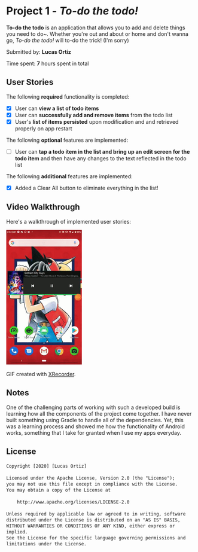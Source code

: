 # Project 1 - *To-do the todo!*

**To-do the todo** is an application that allows you to add and delete things you need to do~. Whether you're out and about or home and don't wanna go, *To-do the todo!* will to-do the trick! (I'm sorry)

Submitted by: **Lucas Ortiz**

Time spent: **7** hours spent in total

## User Stories

The following **required** functionality is completed:

* [X] User can **view a list of todo items**
* [X] User can **successfully add and remove items** from the todo list
* [X] User's **list of items persisted** upon modification and and retrieved properly on app restart

The following **optional** features are implemented:

* [ ] User can **tap a todo item in the list and bring up an edit screen for the todo item** and then have any changes to the text reflected in the todo list

The following **additional** features are implemented:

* [X] Added a Clear All button to eliminate everything in the list!

## Video Walkthrough

Here's a walkthrough of implemented user stories:

<img src='todo.gif' width='' alt='Video Walkthrough' />

GIF created with [XRecorder](https://play.google.com/store/apps/details?id=videoeditor.videorecorder.screenrecorder&hl=en_US).

## Notes

One of the challenging parts of working with such a developed build is learning how all the components of the project come together. I have never built something using Gradle
to handle all of the dependencies. Yet, this was a learning process and showed me how the functionality of Android works, something that I take for granted when I use 
my apps everyday. 

## License

    Copyright [2020] [Lucas Ortiz]

    Licensed under the Apache License, Version 2.0 (the "License");
    you may not use this file except in compliance with the License.
    You may obtain a copy of the License at

        http://www.apache.org/licenses/LICENSE-2.0

    Unless required by applicable law or agreed to in writing, software
    distributed under the License is distributed on an "AS IS" BASIS,
    WITHOUT WARRANTIES OR CONDITIONS OF ANY KIND, either express or implied.
    See the License for the specific language governing permissions and
    limitations under the License.
